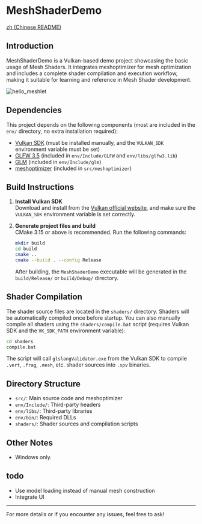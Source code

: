 # MeshShaderDemo
[zh (Chinese README)](./README_zh.md)

## Introduction

MeshShaderDemo is a Vulkan-based demo project showcasing the basic usage of Mesh Shaders. It integrates meshoptimizer for mesh optimization and includes a complete shader compilation and execution workflow, making it suitable for learning and reference in Mesh Shader development.

![hello_meshlet](https://github.com/user-attachments/assets/66cd0264-7ed4-426c-b327-4ce01fc932b7)

## Dependencies

This project depends on the following components (most are included in the `env/` directory, no extra installation required):

- [Vulkan SDK](https://vulkan.lunarg.com/) (must be installed manually, and the `VULKAN_SDK` environment variable must be set)
- [GLFW 3.5](https://www.glfw.org/) (included in `env/Include/GLFW` and `env/libs/glfw3.lib`)
- [GLM](https://github.com/g-truc/glm) (included in `env/Include/glm`)
- [meshoptimizer](https://github.com/zeux/meshoptimizer) (included in `src/meshoptimizer`)

## Build Instructions

1. **Install Vulkan SDK**  
   Download and install from the [Vulkan official website](https://vulkan.lunarg.com/), and make sure the `VULKAN_SDK` environment variable is set correctly.

2. **Generate project files and build**  
   CMake 3.15 or above is recommended. Run the following commands:

   ```sh
   mkdir build
   cd build
   cmake ..
   cmake --build . --config Release
   ```

   After building, the `MeshShaderDemo` executable will be generated in the `build/Release/` or `build/Debug/` directory.

## Shader Compilation

The shader source files are located in the `shaders/` directory. Shaders will be automatically compiled once before startup. You can also manually compile all shaders using the `shaders/compile.bat` script (requires Vulkan SDK and the `VK_SDK_PATH` environment variable):

```sh
cd shaders
compile.bat
```

The script will call `glslangValidator.exe` from the Vulkan SDK to compile `.vert`, `.frag`, `.mesh`, etc. shader sources into `.spv` binaries.

## Directory Structure

- `src/`: Main source code and meshoptimizer
- `env/Include/`: Third-party headers
- `env/libs/`: Third-party libraries
- `env/bin/`: Required DLLs
- `shaders/`: Shader sources and compilation scripts

## Other Notes

- Windows only.

## todo
- Use model loading instead of manual mesh construction
- Integrate UI

---

For more details or if you encounter any issues, feel free to ask! 